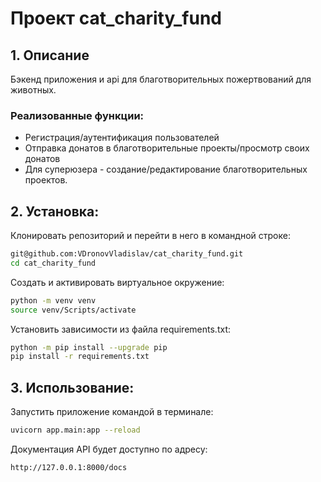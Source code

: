 # Проект cat_charity_fund
## 1. Описание

Бэкенд приложения и api для благотворительных пожертвований для животных. 
### Реализованные функции:
- Регистрация/аутентификация пользователей
- Отправка донатов в благотворительные проекты/просмотр своих донатов
- Для суперюзера - создание/редактирование благотворительных проектов.

## 2. Установка:
Клонировать репозиторий и перейти в него в командной строке:
```sh
git@github.com:VDronovVladislav/cat_charity_fund.git
cd cat_charity_fund
```
Cоздать и активировать виртуальное окружение:
```sh
python -m venv venv
source venv/Scripts/activate
```
Установить зависимости из файла requirements.txt:
```sh
python -m pip install --upgrade pip
pip install -r requirements.txt
```

## 3. Использование:
Запустить приложение командой в терминале:
```sh
uvicorn app.main:app --reload
```
Документация API будет доступно по адресу:
```sh
http://127.0.0.1:8000/docs
```